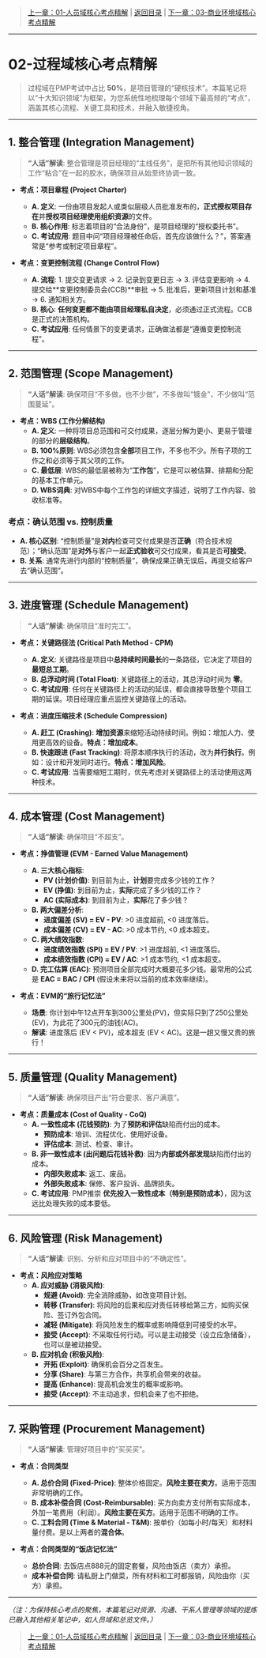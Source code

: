> [上一章：01-人员域核心考点精解](01-人员域核心考点精解.md) | [返回目录](../README.md) | [下一章：03-商业环境域核心考点精解](03-商业环境域核心考点精解.md)

---
# 02-过程域核心考点精解

> 过程域在PMP考试中占比 **50%**，是项目管理的“硬核技术”。本篇笔记将以“十大知识领域”为框架，为您系统性地梳理每个领域下最高频的“考点”，涵盖其核心流程、关键工具和技术，并融入敏捷视角。

---

## 1. 整合管理 (Integration Management)
> **“人话”解读**: 整合管理是项目经理的“主线任务”，是把所有其他知识领域的工作“粘合”在一起的胶水，确保项目从始至终协调一致。

- **考点：项目章程 (Project Charter)**
    - **A. 定义**: 一份由项目发起人或类似层级人员批准发布的，**正式授权项目存在**并**授权项目经理使用组织资源**的文件。
    - **B. 核心作用**: 标志着项目的“合法身份”，是项目经理的“授权委托书”。
    - **C. 考试应用**: 题目中问“项目经理被任命后，首先应该做什么？”，答案通常是“参考或制定项目章程”。

- **考点：变更控制流程 (Change Control Flow)**
    - **A. 流程**: 1. 提交变更请求 -> 2. 记录到变更日志 -> 3. 评估变更影响 -> 4. 提交给**变更控制委员会(CCB)**审批 -> 5. 批准后，更新项目计划和基准 -> 6. 通知相关方。
    - **B. 核心**: **任何变更都不能由项目经理私自决定**，必须通过正式流程。CCB是正式的决策机构。
    - **C. 考试应用**: 任何情景下的变更请求，正确做法都是“遵循变更控制流程”。

---

## 2. 范围管理 (Scope Management)
> **“人话”解读**: 确保项目“不多做，也不少做”，不多做叫“镀金”，不少做叫“范围蔓延”。

- **考点：WBS (工作分解结构)**
    - **A. 定义**: 一种将项目总范围和可交付成果，逐层分解为更小、更易于管理的部分的**层级结构**。
    - **B. 100%原则**: WBS必须包含**全部**项目工作，不多也不少。所有子项的工作之和必须等于其父项的工作。
    - **C. 最低层**: WBS的最低层被称为“**工作包**”，它是可以被估算、排期和分配的基本工作单元。
    - **D. WBS词典**: 对WBS中每个工作包的详细文字描述，说明了工作内容、验收标准等。

### 考点：确认范围 vs. 控制质量
- **A. 核心区别**: “控制质量”是**对内**检查可交付成果是否**正确**（符合技术规范）；“确认范围”是**对外**与客户一起**正式验收**可交付成果，看其是否**可接受**。
- **B. 关系**: 通常先进行内部的“控制质量”，确保成果正确无误后，再提交给客户去“确认范围”。

---

## 3. 进度管理 (Schedule Management)
> **“人话”解读**: 确保项目“准时完工”。

- **考点：关键路径法 (Critical Path Method - CPM)**
    - **A. 定义**: 关键路径是项目中**总持续时间最长**的一条路径，它决定了项目的**最短总工期**。
    - **B. 总浮动时间 (Total Float)**: 关键路径上的活动，其总浮动时间为 **零**。
    - **C. 考试应用**: 任何在关键路径上的活动的延误，都会直接导致整个项目工期的延误。项目经理应重点监控关键路径上的活动。

- **考点：进度压缩技术 (Schedule Compression)**
    - **A. 赶工 (Crashing)**: **增加资源**来缩短活动持续时间。例如：增加人力、使用更高效的设备。**特点：增加成本**。
    - **B. 快速跟进 (Fast Tracking)**: 将原本顺序执行的活动，改为**并行执行**。例如：设计和开发同时进行。**特点：增加风险**。
    - **C. 考试应用**: 当需要缩短工期时，优先考虑对关键路径上的活动使用这两种技术。

---

## 4. 成本管理 (Cost Management)
> **“人话”解读**: 确保项目“不超支”。

- **考点：挣值管理 (EVM - Earned Value Management)**
    - **A. 三大核心指标**:
        - **PV (计划价值)**: 到目前为止，**计划**要完成多少钱的工作？
        - **EV (挣值)**: 到目前为止，**实际**完成了多少钱的工作？
        - **AC (实际成本)**: 到目前为止，**实际**花了多少钱？
    - **B. 两大偏差分析**:
        - **进度偏差 (SV) = EV - PV**: >0 进度超前, <0 进度落后。
        - **成本偏差 (CV) = EV - AC**: >0 成本节约, <0 成本超支。
    - **C. 两大绩效指数**:
        - **进度绩效指数 (SPI) = EV / PV**: >1 进度超前, <1 进度落后。
        - **成本绩效指数 (CPI) = EV / AC**: >1 成本节约, <1 成本超支。
    - **D. 完工估算 (EAC)**: 预测项目全部完成时大概要花多少钱。最常用的公式是 **EAC = BAC / CPI** (假设未来将以当前的成本效率继续)。

- **考点：EVM的“旅行记忆法”**
    - **场景**: 你计划中午12点开车到300公里处(PV)，但实际只到了250公里处(EV)，为此花了300元的油钱(AC)。
    - **解读**: 进度落后 (EV < PV)，成本超支 (EV < AC)。这是一趟又慢又贵的旅行！

---

## 5. 质量管理 (Quality Management)
> **“人话”解读**: 确保项目产出“符合要求、客户满意”。

- **考点：质量成本 (Cost of Quality - CoQ)**
    - **A. 一致性成本 (花钱预防)**: 为了**预防和评估**缺陷而付出的成本。
        - **预防成本**: 培训、流程优化、使用好设备。
        - **评估成本**: 测试、检查、审计。
    - **B. 非一致性成本 (出问题后花钱补救)**: 因为**内部或外部发现**缺陷而付出的成本。
        - **内部失败成本**: 返工、废品。
        - **外部失败成本**: 保修、客户投诉、品牌损失。
    - **C. 考试应用**: PMP推崇 **优先投入一致性成本（特别是预防成本）**，因为这远比处理失败的成本要低。

---

## 6. 风险管理 (Risk Management)
> **“人话”解读**: 识别、分析和应对项目中的“不确定性”。

- **考点：风险应对策略**
    - **A. 应对威胁 (消极风险)**:
        - **规避 (Avoid)**: 完全消除威胁，如改变项目计划。
        - **转移 (Transfer)**: 将风险的后果和应对责任转移给第三方，如购买保险、签订外包合同。
        - **减轻 (Mitigate)**: 将风险发生的概率或影响降低到可接受的水平。
        - **接受 (Accept)**: 不采取任何行动。可以是主动接受（设立应急储备），也可以是被动接受。
    - **B. 应对机会 (积极风险)**:
        - **开拓 (Exploit)**: 确保机会百分之百发生。
        - **分享 (Share)**: 与第三方合作，共享机会带来的收益。
        - **提高 (Enhance)**: 提高机会发生的概率或影响。
        - **接受 (Accept)**: 不主动追求，但机会来了也不拒绝。

---

## 7. 采购管理 (Procurement Management)
> **“人话”解读**: 管理好项目中的“买买买”。

- **考点：合同类型**
    - **A. 总价合同 (Fixed-Price)**: 整体价格固定。**风险主要在卖方**。适用于范围非常明确的工作。
    - **B. 成本补偿合同 (Cost-Reimbursable)**: 买方向卖方支付所有实际成本，外加一笔费用（利润）。**风险主要在买方**。适用于范围不明确的工作。
    - **C. 工料合同 (Time & Material - T&M)**: 按单价（如每小时/每天）和材料量付费。是以上两者的**混合体**。

- **考点：合同类型的“饭店记忆法”**
    - **总价合同**: 去饭店点888元的固定套餐，风险由饭店（卖方）承担。
    - **成本补偿合同**: 请私厨上门做菜，所有材料和工时都报销，风险由你（买方）承担。

---

*（注：为保持核心考点的聚焦，本篇笔记对资源、沟通、干系人管理等领域的提炼已融入其他相关笔记中，如人员域和总览文件。）*

> [上一章：01-人员域核心考点精解](01-人员域核心考点精解.md) | [返回目录](../README.md) | [下一章：03-商业环境域核心考点精解](03-商业环境域核心考点精解.md)